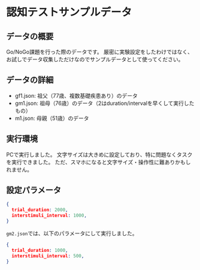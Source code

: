 # 認知テストサンプルデータ

## データの概要

Go/NoGo課題を行った際のデータです。
厳密に実験設定をしたわけではなく、お試しでデータ収集しただけなのでサンプルデータとして使ってください。

## データの詳細

- gf1.json: 祖父（77歳、複数基礎疾患あり）のデータ
- gm1.json: 祖母（76歳）のデータ（2はduration/intervalを早くして実行したもの）
- m1.json: 母親（51歳）のデータ

## 実行環境

PCで実行しました。
文字サイズは大きめに設定しており、特に問題なくタスクを実行できました。
ただ、スマホになると文字サイズ・操作性に難ありかもしれません。

## 設定パラメータ

```json
{
  trial_duration: 2000,
  interstimuli_interval: 1000,
}
```

`gm2.json`では、以下のパラメータにして実行しました。

```json
{
  trial_duration: 1000,
  interstimuli_interval: 500,
}
```
